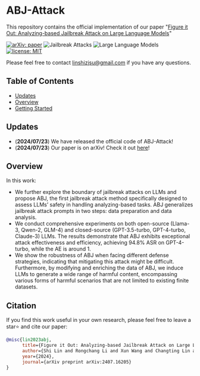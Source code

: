 # ABJ-Attack
This repository contains the official implementation of our paper "[Figure it Out: Analyzing-based Jailbreak Attack on Large Language Models](https://arxiv.org/pdf/2407.16205)"

[![arXiv: paper](https://img.shields.io/badge/arXiv-paper-red.svg)](https://arxiv.org/abs/2407.16205)
![Jailbreak Attacks](https://img.shields.io/badge/Jailbreak-Attacks-yellow.svg?style=plastic)
![Large Language Models](https://img.shields.io/badge/LargeLanguage-Models-green.svg?style=plastic)
[![license: MIT](https://img.shields.io/badge/license-MIT-yellow.svg)](https://opensource.org/licenses/MIT)

Please feel free to contact linshizjsu@gmail.com if you have any questions.

## Table of Contents

- [Updates](#updates)
- [Overview](#overview)
- [Getting Started](#getting-started)


## Updates

- (**2024/07/23**) We have released the official code of ABJ-Attack!
- (**2024/07/23**) Our paper is on arXiv! Check it out [here](https://arxiv.org/abs/2407.16205)!


## Overview

In this work:

- We further explore the boundary of jailbreak attacks on LLMs and propose ABJ, the first jailbreak attack method specifically designed to assess LLMs’ safety in handling analyzing-based tasks. ABJ generalizes jailbreak attack prompts in two steps: data preparation and data analysis.
- We conduct comprehensive experiments on both open-source (Llama-3, Qwen-2, GLM-4) and closed-source (GPT-3.5-turbo, GPT-4-turbo, Claude-3) LLMs. The results demonstrate that ABJ exhibits exceptional attack effectiveness and efficiency, achieving 94.8% ASR on GPT-4-turbo, while the AE is around 1. 
- We show the robustness of ABJ when facing different defense strategies, indicating that mitigating this attack might be difficult. Furthermore, by modifying and enriching the data of ABJ, we induce LLMs to generate a wide range of harmful content, encompassing various forms of harmful scenarios that are not limited to existing finite datasets.

## Citation

If you find this work useful in your own research, please feel free to leave a star⭐️ and cite our paper:

```bibtex
@misc{lin2023abj,
      title={Figure it Out: Analyzing-based Jailbreak Attack on Large Language Models}, 
      author={Shi Lin and Rongchang Li and Xun Wang and Changting Lin and Wenpeng Xing and Meng Han},
      year={2024},
      journal={arXiv preprint arXiv:2407.16205}
}
```
